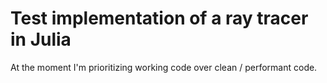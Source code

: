 # Test implementation of a ray tracer in Julia

At the moment I'm prioritizing working code over clean / performant code.
